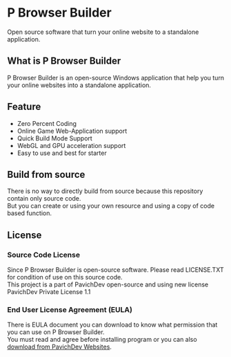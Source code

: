 # P Browser Builder
Open source software that turn your online website to a standalone application.
## What is P Browser Builder
P Browser Builder is an open-source Windows application that help you turn your online websites into a standalone application.
## Feature
* Zero Percent Coding
* Online Game Web-Application support
* Quick Build Mode Support
* WebGL and GPU acceleration support
* Easy to use and best for starter
## Build from source
There is no way to directly build from source because this repository contain only source code.\
But you can create or using your own resource and using a copy of code based function.
## License
### Source Code License
Since P Browser Builder is open-source software. Please read LICENSE.TXT for condition of use on this source code.\
This project is a part of PavichDev open-source and using new license PavichDev Private License 1.1
### End User License Agreement (EULA)
There is EULA document you can download to know what permission that you can use on P Browser Builder.\
You must read and agree before installing program or you can also [download from PavichDev Websites](http://pavichdev.ddns.net/download/documents/p-browser-builder-eula.pdf).
